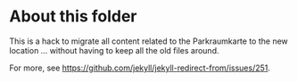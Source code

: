 # About this folder

This is a hack to migrate all content related to the Parkraumkarte to the new location … without having to keep all the old files around.

For more, see https://github.com/jekyll/jekyll-redirect-from/issues/251.
